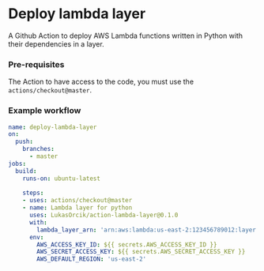 # Deploy lambda layer

A Github Action to deploy AWS Lambda functions written in Python with their dependencies in a layer.

### Pre-requisites
The Action to have access to the code, you must use the `actions/checkout@master`.

### Example workflow
```yaml
name: deploy-lambda-layer
on:
  push:
    branches:
      - master
jobs:
  build:
    runs-on: ubuntu-latest
    
    steps:
    - uses: actions/checkout@master
    - name: Lambda layer for python
      uses: LukasOrcik/action-lambda-layer@0.1.0
      with:
        lambda_layer_arn: 'arn:aws:lambda:us-east-2:123456789012:layer:my-layer'
      env:
        AWS_ACCESS_KEY_ID: ${{ secrets.AWS_ACCESS_KEY_ID }}
        AWS_SECRET_ACCESS_KEY: ${{ secrets.AWS_SECRET_ACCESS_KEY }}
        AWS_DEFAULT_REGION: 'us-east-2'

```